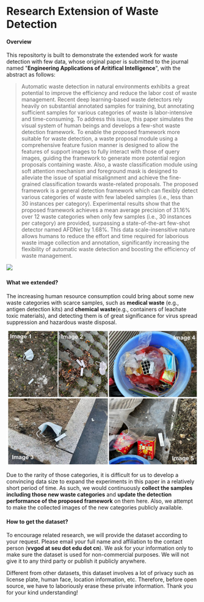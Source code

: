 # Research Extension of Waste Detection

#### Overview

This repositorty is built to demonstrate the extended work for waste detection with few data, whose original paper is submitted to the journal named "**Engineering Applications of Aritifical Intelligence**", with the abstract as follows:

> Automatic waste detection in natural environments exhibits a great potential to improve the efficiency and reduce the labor cost of waste management. Recent deep learning-based waste detectors rely heavily on substantial annotated samples for training, but annotating sufficient samples for various categories of waste is labor-intensive and time-consuming. To address this issue, this paper simulates the visual system of human beings and develops a few-shot waste detection framework. To enable the proposed framework more suitable for waste detection, a waste proposal module using a comprehensive feature fusion manner is designed to allow the features of support images to fully interact with those of query images, guiding the framework to generate more potential region proposals containing waste. Also, a waste classification module using soft attention mechanism and foreground mask is designed to alleviate the issue of spatial misalignment and achieve the fine-grained classification towards waste-related proposals. The proposed framework is a general detection framework which can flexibly detect various categories of waste with few labeled samples (i.e., less than 30 instances per category). Experimental results show that the proposed framework achieves a mean average precision of 31.16\% over 12 waste categories when only few samples (i.e., 30 instances per category) are provided, surpassing a state-of-the-art few-shot detector named AFDNet by 1.68\%. This data scale-insensitive nature allows humans to reduce the effort and time required for laborious waste image collection and annotation, significantly increasing the flexibility of automatic waste detection and boosting the efficiency of waste management.

![](9.png)

#### What we extended?

The increasing human resource consumption could bring about some new waste categories with scarce samples, such as **medical waste** (e.g., antigen detection kits) and **chemical waste**(e.g., containers of leachate toxic materials), and detecting them is of great significance for virus spread suppression and hazardous waste disposal.

![](10.jpg)

Due to the rarity of those categories, it is difficult for us to develop a convincing data size to expand the experiments in this paper in a relatively short period of time. As such, we would continuously **collect the samples including those new waste categories** and **update the detection performance of the proposed framework** on them here. Also, we attempt to make the collected images of the new categories publicly available.

#### How to get the dataset?

To encourage related research, we will provide the dataset according to your request. Please email your full name and affiliation to the contact person (**vvgod at seu dot edu dot cn**). We ask for your information only to make sure the dataset is used for non-commercial purposes. We will not give it to any third party or publish it publicly anywhere.

Different from other datasets, this dataset involves a lot of privacy such as license plate, human face, location information, etc. Therefore, before open source, we have to laboriously erase these private information. Thank you for your kind understanding!
